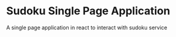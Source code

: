 
# Sudoku Single Page Application

A single page application in react to interact with sudoku service
